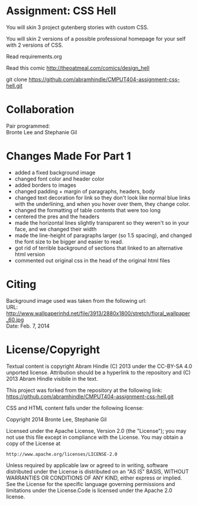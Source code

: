 Assignment: CSS Hell
====================

You will skin 3 project gutenberg stories with custom CSS.

You will skin 2 versions of a possible professional homepage for your
self with 2 versions of CSS.

Read requirements.org

Read this comic http://theoatmeal.com/comics/design_hell

git clone https://github.com/abramhindle/CMPUT404-assignment-css-hell.git

Collaboration  
=============  

Pair programmed:  
Bronte Lee and Stephanie Gil  

Changes Made For Part 1  
=======================  
- added a fixed background image
- changed font color and header color  
- added borders to images  
- changed padding + margin of paragraphs, headers, body  
- changed text decoration for link so they don't look like normal blue links  
  with the underlining, and when you hover over them, they change color.  
- changed the formatting of table contents that were too  long  
- centered the pres and the headers  
- made the horizontal lines slightly transparent so they weren't so in your   
 face, and we changed their width  
- made the line-height of paragraphs larger (so 1.5 spacing), and changed   
  the font size to be bigger and easier to read. 
- got rid of terrible background of sections that linked to an alternative  
  html version
- commented out original css in the head of the original html files   

Citing  
======  

Background image used was taken from the following url:  
URL: http://www.wallpaperinhd.net/file/3913/2880x1800/stretch/floral_wallpaper_60.jpg  
Date: Feb. 7, 2014  

License/Copyright
=================

Textual content is copyright Abram Hindle (C) 2013 under the CC-BY-SA
4.0 unported license. Attribution should be a hyperlink to the
repository and (C) 2013 Abram Hindle visibile in the text.

This project was forked from the repository at the following link:  
 https://github.com/abramhindle/CMPUT404-assignment-css-hell.git

CSS and HTML content falls under the following license:  

Copyright 2014 Bronte Lee, Stephanie Gil  

Licensed under the Apache License, Version 2.0 (the "License");
you may not use this file except in compliance with the License.
You may obtain a copy of the License at

    http://www.apache.org/licenses/LICENSE-2.0    

Unless required by applicable law or agreed to in writing, software
distributed under the License is distributed on an "AS IS" BASIS,
WITHOUT WARRANTIES OR CONDITIONS OF ANY KIND, either express or implied.
See the License for the specific language governing permissions and
limitations under the License.Code is licensed under the Apache 2.0 license.


